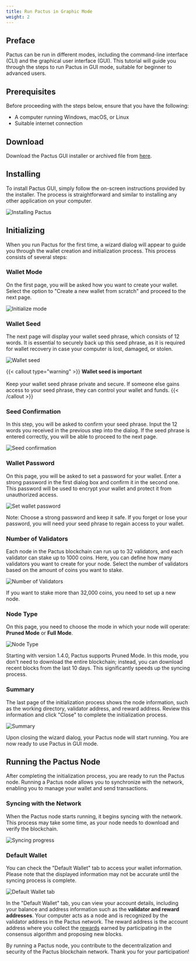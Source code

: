 ```yaml
---
title: Run Pactus in Graphic Mode
weight: 2
---
```


## Preface

Pactus can be run in different modes, including the command-line interface (CLI) and the graphical user interface (GUI).
This tutorial will guide you through the steps to run Pactus in GUI mode, suitable for beginner to advanced users.

## Prerequisites

Before proceeding with the steps below, ensure that you have the following:

- A computer running Windows, macOS, or Linux
- Suitable internet connection

## Download

Download the Pactus GUI installer or archived file from
[here](https://pactus.org/download/#gui).

## Installing

To install Pactus GUI, simply follow the on-screen instructions provided by the installer.
The process is straightforward and similar to installing any other application on your computer.

![Installing Pactus](/images/pactus-gui/installing.png)

## Initializing

When you run Pactus for the first time, a wizard dialog will appear to guide you through the wallet creation and
initialization process. This process consists of several steps:

### Wallet Mode

On the first page, you will be asked how you want to create your wallet.
Select the option to "Create a new wallet from scratch" and proceed to the next page.

![Initialize mode](/images/pactus-gui/wallet-mode.png)

### Wallet Seed

The next page will display your wallet seed phrase, which consists of 12 words.
It is essential to securely back up this seed phrase, as it is required for wallet recovery
in case your computer is lost, damaged, or stolen.

![Wallet seed](/images/pactus-gui/wallet-seed.png)

{{< callout type="warning" >}}
 <b>Wallet seed is important</b>
      <br><br>
Keep your wallet seed phrase private and secure.
If someone else gains access to your seed phrase, they can control your wallet and funds.
{{< /callout >}}

### Seed Confirmation

In this step, you will be asked to confirm your seed phrase.
Input the 12 words you received in the previous step into the dialog.
If the seed phrase is entered correctly, you will be able to proceed to the next page.

![Seed confirmation](/images/pactus-gui/seed-confirmation.png)

### Wallet Password

On this page, you will be asked to set a password for your wallet.
Enter a strong password in the first dialog box and confirm it in the second one.
This password will be used to encrypt your wallet and protect it from unauthorized access.

![Set wallet password](/images/pactus-gui/wallet-password.png)

Note: Choose a strong password and keep it safe.
If you forget or lose your password, you will need your seed phrase to regain access to your wallet.

### Number of Validators

Each node in the Pactus blockchain can run up to 32 validators, and each validator can stake up to
1000 coins. Here, you can define how many validators you want to create for your node.
Select the number of validators based on the amount of coins you want to stake.

![Number of Validators](/images/pactus-gui/number-of-validators.png)

If you want to stake more than 32,000 coins, you need to set up a new node.

### Node Type

On this page, you need to choose the mode in which your node will operate: **Pruned Mode** or **Full Mode**.

![Node Type](/images/pactus-gui/node-type.png)

Starting with version 1.4.0, Pactus supports Pruned Mode.
In this mode, you don't need to download the entire blockchain;
instead, you can download recent blocks from the last 10 days.
This significantly speeds up the syncing process.

### Summary

The last page of the initialization process shows the node information, such as the working directory, validator address,
and reward address. Review this information and click "Close" to complete the initialization process.

![Summary](/images/pactus-gui/summary.png)

Upon closing the wizard dialog, your Pactus node will start running. You are now ready to use Pactus in GUI mode.

## Running the Pactus Node

After completing the initialization process, you are ready to run the Pactus node.
Running a Pactus node allows you to synchronize with the network, enabling you to manage your wallet and
send transactions.

### Syncing with the Network

When the Pactus node starts running, it begins syncing with the network. This process may take some time,
as your node needs to download and verify the blockchain.

![Syncing progress](/images/pactus-gui/syncing-progress.png)

### Default Wallet

You can check the "Default Wallet" tab to access your wallet information. Please note that the displayed
information may not be accurate until the syncing process is complete.

![Default Wallet tab](/images/pactus-gui/default-wallet.png)

In the "Default Wallet" tab, you can view your account details, including your balance and
address information such as the **validator and reward addresses**.
Your computer acts as a node and is recognized by the validator address in the Pactus network.
The reward address is the account address where you collect the
[rewards](/protocol/blockchain/incentive/) earned by participating in
the consensus algorithm and proposing new blocks.

By running a Pactus node, you contribute to the decentralization and security of the Pactus blockchain network.
Thank you for your participation!
